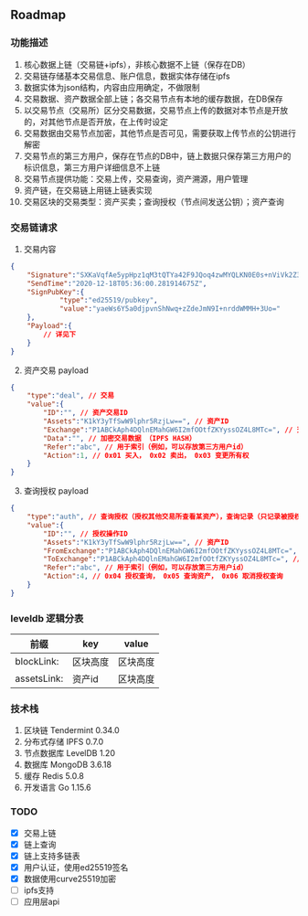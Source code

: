 ## Roadmap

### 功能描述

1. 核心数据上链（交易链+ipfs），非核心数据不上链（保存在DB）
2. 交易链存储基本交易信息、账户信息，数据实体存储在ipfs
3. 数据实体为json结构，内容由应用确定，不做限制
4. 交易数据、资产数据全部上链；各交易节点有本地的缓存数据，在DB保存
5. 以交易节点（交易所）区分交易数据，交易节点上传的数据对本节点是开放的，对其他节点是否开放，在上传时设定
6. 交易数据由交易节点加密，其他节点是否可见，需要获取上传节点的公钥进行解密
7. 交易节点的第三方用户，保存在节点的DB中，链上数据只保存第三方用户的标识信息，第三方用户详细信息不上链
8. 交易节点提供功能：交易上传，交易查询，资产溯源，用户管理
9. 资产链，在交易链上用链上链表实现
10. 交易区块的交易类型：资产买卖；查询授权（节点间发送公钥）；资产查询



### 交易链请求

1. 交易内容
```json
{
	"Signature":"SXKaVqfAe5ypHpz1qM3tQTYa42F9JQoq4zwMYQLKN0E0s+nViVk2Z3b98mFXvTHnqRCFousPVCYdR7b+d21jCg==",
	"SendTime":"2020-12-18T05:36:00.281914675Z",
	"SignPubKey":{
			"type":"ed25519/pubkey",
			"value":"yaeWs6Y5a0djpvnShNwq+zZdeJmN9I+nrddWMMH+3Uo="
	},
	"Payload":{
		// 详见下
	}
}
```

2. 资产交易 payload
```json
{
	"type":"deal", // 交易
	"value":{
		"ID":"", // 资产交易ID
		"Assets":"K1kY3yTfSwW9lphr5RzjLw==", // 资产ID
		"Exchange":"P1ABCkAph4DQlnEMahGW6I2mfOOtfZKYyssOZ4L8MTc=", // 交易所ID（公钥）
		"Data":"", // 加密交易数据 （IPFS HASH）
		"Refer":"abc", // 用于索引（例如，可以存放第三方用户id）
		"Action":1, // 0x01 买入， 0x02 卖出， 0x03 变更所有权
	}
}
```

3. 查询授权 payload
```json
{
	"type":"auth", // 查询授权（授权其他交易所查看某资产），查询记录（只记录被授权方的查询动作）
	"value":{
		"ID":"", // 授权操作ID
		"Assets":"K1kY3yTfSwW9lphr5RzjLw==", // 资产ID
		"FromExchange":"P1ABCkAph4DQlnEMahGW6I2mfOOtfZKYyssOZ4L8MTc=", // 授权交易所ID（公钥）
		"ToExchange":"P1ABCkAph4DQlnEMahGW6I2mfOOtfZKYyssOZ4L8MTc=", // 被授权交易所ID（公钥）
		"Refer":"abc", // 用于索引（例如，可以存放第三方用户id）
		"Action":4, // 0x04 授权查询， 0x05 查询资产， 0x06 取消授权查询
	}
}
```



### leveldb 逻辑分表

| 前缀       | key             | value     |
| ---------- | --------------- | --------- |
| blockLink: | 区块高度        | 区块高度  |
| assetsLink:  | 资产id        | 区块高度  |



### 技术栈

1. 区块链 Tendermint 0.34.0
2. 分布式存储 IPFS 0.7.0
3. 节点数据库 LevelDB 1.20
4. 数据库 MongoDB 3.6.18
5. 缓存 Redis 5.0.8
6. 开发语言 Go 1.15.6



### TODO

- [x] 交易上链
- [x] 链上查询
- [x] 链上支持多链表
- [x] 用户认证，使用ed25519签名
- [x] 数据使用curve25519加密
- [ ] ipfs支持
- [ ] 应用层api
